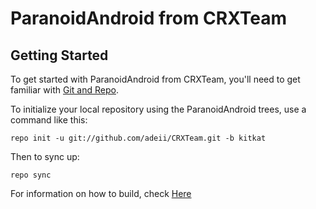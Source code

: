 ParanoidAndroid from CRXTeam
=========================

Getting Started
---------------

To get started with ParanoidAndroid from CRXTeam, you'll need to get
familiar with [Git and Repo](http://source.android.com/download/using-repo).

To initialize your local repository using the ParanoidAndroid trees, use a command like this:

    repo init -u git://github.com/adeii/CRXTeam.git -b kitkat

Then to sync up:

    repo sync

For information on how to build, check [Here](https://github.com/AOSPA/manifest)
